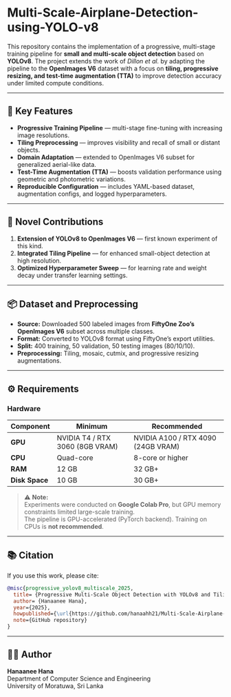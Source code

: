 # Multi-Scale-Airplane-Detection-using-YOLO-v8

This repository contains the implementation of a progressive, multi-stage training pipeline for **small and multi-scale object detection** based on **YOLOv8**. The project extends the work of *Dillon et al.* by adapting the pipeline to the **OpenImages V6** dataset with a focus on **tiling, progressive resizing, and test-time augmentation (TTA)** to improve detection accuracy under limited compute conditions.

---

## 🚀 Key Features

- **Progressive Training Pipeline** — multi-stage fine-tuning with increasing image resolutions.  
- **Tiling Preprocessing** — improves visibility and recall of small or distant objects.  
- **Domain Adaptation** — extended to OpenImages V6 subset for generalized aerial-like data.  
- **Test-Time Augmentation (TTA)** — boosts validation performance using geometric and photometric variations.  
- **Reproducible Configuration** — includes YAML-based dataset, augmentation configs, and logged hyperparameters.

---

## 🧠 Novel Contributions

1. **Extension of YOLOv8 to OpenImages V6** — first known experiment of this kind.  
2. **Integrated Tiling Pipeline** — for enhanced small-object detection at high resolution.  
3. **Optimized Hyperparameter Sweep** — for learning rate and weight decay under transfer learning settings.  

---

## 📦 Dataset and Preprocessing

- **Source:** Downloaded 500 labeled images from **FiftyOne Zoo’s OpenImages V6** subset across multiple classes.  
- **Format:** Converted to YOLOv8 format using FiftyOne’s export utilities.  
- **Split:** 400 training, 50 validation, 50 testing images (80/10/10).  
- **Preprocessing:** Tiling, mosaic, cutmix, and progressive resizing augmentations.  

---

## ⚙️ Requirements

### Hardware

| Component | Minimum | Recommended |
|------------|-----------|-------------|
| **GPU** | NVIDIA T4 / RTX 3060 (8GB VRAM) | NVIDIA A100 / RTX 4090 (24GB VRAM) |
| **CPU** | Quad-core | 8-core or higher |
| **RAM** | 12 GB | 32 GB+ |
| **Disk Space** | 10 GB | 30 GB+ |

> ⚠️ **Note:**  
> Experiments were conducted on **Google Colab Pro**, but GPU memory constraints limited large-scale training.  
> The pipeline is GPU-accelerated (PyTorch backend). Training on CPUs is **not recommended**.


---


## 📚 Citation

If you use this work, please cite:

```bibtex
@misc{progressive_yolov8_multiscale_2025,
  title= {Progressive Multi-Scale Object Detection with YOLOv8 and Tiling},
  author= {Hanaanee Hana},
  year={2025},
  howpublished={\url{https://github.com/hanaahh21/Multi-Scale-Airplane-Detection-using-YOLO-v8}},
  note={GitHub repository}
}
```

---

## 🧑‍💻 Author

**Hanaanee Hana**  
Department of Computer Science and Engineering  
University of Moratuwa, Sri Lanka  
